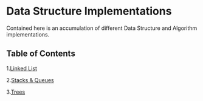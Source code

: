 # Data Structure Implementations

Contained here is an accumulation of different Data Structure and Algorithm implementations. 

## Table of Contents

1.[Linked List](LinkedList)

2.[Stacks & Queues](StacksAndQueue)

3.[Trees](Lab15Trees)

<!--

1.[Trees]()

1.[Graphs]()

1.[Hash Tables]()

1.[Selection Sort]()

1.[Quick Sort]()

1.[Merge Sort]()

1.[Radix Sort]()
-->
